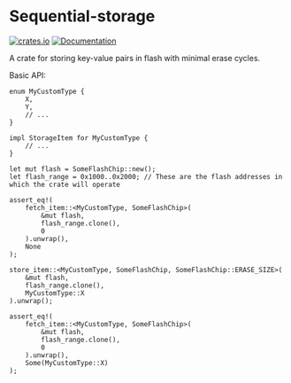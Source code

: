 # Sequential-storage

[![crates.io](https://img.shields.io/crates/v/sequential-storage.svg)](https://crates.io/crates/sequential-storage) [![Documentation](https://docs.rs/sequential-storage/badge.svg)](https://docs.rs/sequential-storage)

A crate for storing key-value pairs in flash with minimal erase cycles.

Basic API:

```rust,ignore
enum MyCustomType {
    X,
    Y,
    // ...
}

impl StorageItem for MyCustomType {
    // ...
}

let mut flash = SomeFlashChip::new();
let flash_range = 0x1000..0x2000; // These are the flash addresses in which the crate will operate

assert_eq!(
    fetch_item::<MyCustomType, SomeFlashChip>(
        &mut flash,
        flash_range.clone(),
        0
    ).unwrap(),
    None
);

store_item::<MyCustomType, SomeFlashChip, SomeFlashChip::ERASE_SIZE>(
    &mut flash,
    flash_range.clone(),
    MyCustomType::X
).unwrap();

assert_eq!(
    fetch_item::<MyCustomType, SomeFlashChip>(
        &mut flash,
        flash_range.clone(),
        0
    ).unwrap(),
    Some(MyCustomType::X)
);
```
